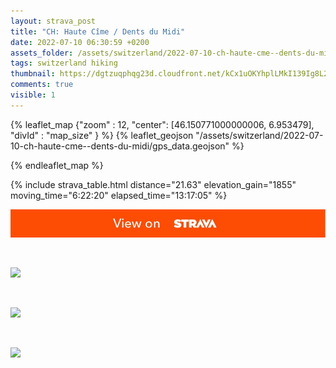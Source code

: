 ```yaml
---
layout: strava_post
title: "CH: Haute Cîme / Dents du Midi"
date: 2022-07-10 06:30:59 +0200
assets_folder: /assets/switzerland/2022-07-10-ch-haute-cme--dents-du-midi
tags: switzerland hiking
thumbnail: https://dgtzuqphqg23d.cloudfront.net/kCx1uOKYhplLMkI139Ig8L2kMj_NIMBixP5MeRMBcA4-1024x768.jpg
comments: true
visible: 1
---
```



{% leaflet_map {"zoom" : 12,
                  "center": [46.150771000000006, 6.953479],
                 "divId" : "map_size" } %}
    {% leaflet_geojson "/assets/switzerland/2022-07-10-ch-haute-cme--dents-du-midi/gps_data.geojson" %}

{% endleaflet_map %}





{% include strava_table.html distance="21.63" elevation_gain="1855" moving_time="6:22:20" elapsed_time="13:17:05" %}

[![](/assets/strava.jpg)](https://www.strava.com/activities/7448175729)


<br />

![](https://dgtzuqphqg23d.cloudfront.net/kCx1uOKYhplLMkI139Ig8L2kMj_NIMBixP5MeRMBcA4-1024x768.jpg)


<br />

![](https://image.mux.com/Xy9w6KAXCM8bNpLwBDHGiBE00nQzUi5BDIrGIG71MFR4/thumbnail.jpg?width=450&height=800&fit_mode=preserve&time=0)


<br />

![](https://dgtzuqphqg23d.cloudfront.net/xNqBFF29xUonpCS9WZM2l2Q0cIAHecc6nBa_gu66kjY-768x1024.jpg)

